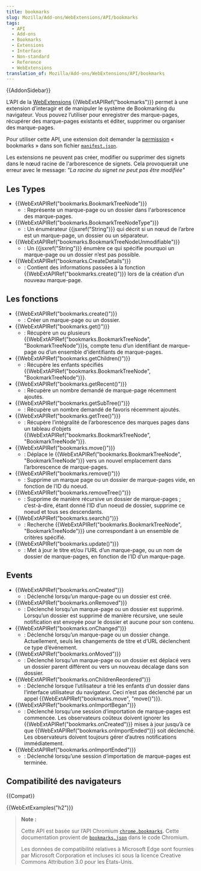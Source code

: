 ```yaml
---
title: bookmarks
slug: Mozilla/Add-ons/WebExtensions/API/bookmarks
tags:
  - API
  - Add-ons
  - Bookmarks
  - Extensions
  - Interface
  - Non-standard
  - Reference
  - WebExtensions
translation_of: Mozilla/Add-ons/WebExtensions/API/bookmarks
---
```


{{AddonSidebar}}

L’API de la [WebExtensions](/fr/docs/Mozilla/Add-ons/WebExtensions) {{WebExtAPIRef("bookmarks")}} permet à une extension d’interagir et de manipuler le système de Bookmarking du navigateur. Vous pouvez l’utiliser pour enregistrer des marque-pages, récupérer des marque-pages existants et éditer, supprimer ou organiser des marque-pages.

Pour utiliser cette API, une extension doit demander la [permission](/fr/docs/Mozilla/Add-ons/WebExtensions/manifest.json/permissions) « bookmarks » dans son fichier [`manifest.json`](/fr/Add-ons/WebExtensions/manifest.json).

Les extensions ne peuvent pas créer, modifier ou supprimer des signets dans le nœud racine de l'arborescence de signets. Cela provoquerait une erreur avec le message: _"La racine du signet ne peut pas être modifiée"_

## Les Types

- {{WebExtAPIRef("bookmarks.BookmarkTreeNode")}}
  - : Représente un marque-page ou un dossier dans l'arborescence des marque-pages.
- {{WebExtAPIRef("bookmarks.BookmarkTreeNodeType")}}
  - : Un énumérateur {{jsxref("String")}} qui décrit si un nœud de l’arbre est un marque-page, un dossier ou un séparateur.
- {{WebExtAPIRef("bookmarks.BookmarkTreeNodeUnmodifiable")}}
  - : Un {{jsxref("String")}} énumère ce qui spécifie pourquoi un marque-page ou un dossier n’est pas possible.
- {{WebExtAPIRef("bookmarks.CreateDetails")}}
  - : Contient des informations passées à la fonction {{WebExtAPIRef("bookmarks.create()")}} lors de la création d’un nouveau marque-page.

## Les fonctions

- {{WebExtAPIRef("bookmarks.create()")}}
  - : Créer un marque-page ou un dossier.
- {{WebExtAPIRef("bookmarks.get()")}}
  - : Récupère un ou plusieurs {{WebExtAPIRef("bookmarks.BookmarkTreeNode", "BookmarkTreeNode")}}s, compte tenu d’un identifiant de marque-page ou d’un ensemble d’identifiants de marque-pages.
- {{WebExtAPIRef("bookmarks.getChildren()")}}
  - : Récupère les enfants spécifiés {{WebExtAPIRef("bookmarks.BookmarkTreeNode", "BookmarkTreeNode")}}.
- {{WebExtAPIRef("bookmarks.getRecent()")}}
  - : Récupère un nombre demandé de marque-page récemment ajoutés.
- {{WebExtAPIRef("bookmarks.getSubTree()")}}
  - : Récupère un nombre demandé de favoris récemment ajoutés.
- {{WebExtAPIRef("bookmarks.getTree()")}}
  - : Récupère l’intégralité de l’arborescence des marques pages dans un tableau d’objets {{WebExtAPIRef("bookmarks.BookmarkTreeNode", "BookmarkTreeNode")}}.
- {{WebExtAPIRef("bookmarks.move()")}}
  - : Déplace le {{WebExtAPIRef("bookmarks.BookmarkTreeNode", "BookmarkTreeNode")}} vers un nouvel emplacement dans l’arborescence de marque-pages.
- {{WebExtAPIRef("bookmarks.remove()")}}
  - : Supprime un marque page ou un dossier de marque-pages vide, en fonction de l’ID du noeud.
- {{WebExtAPIRef("bookmarks.removeTree()")}}
  - : Supprime de manière récursive un dossier de marque-pages ; c’est-à-dire, étant donné l’ID d’un noeud de dossier, supprime ce noeud et tous ses descendants.
- {{WebExtAPIRef("bookmarks.search()")}}
  - : Recherche {{WebExtAPIRef("bookmarks.BookmarkTreeNode", "BookmarkTreeNode")}} une correspondant à un ensemble de critères spécifié.
- {{WebExtAPIRef("bookmarks.update()")}}
  - : Met à jour le titre et/ou l’URL d’un marque-page, ou un nom de dossier de marque-pages, en fonction de l’ID d’un marque-page.

## Events

- {{WebExtAPIRef("bookmarks.onCreated")}}
  - : Déclenché lorsqu’un marque-page ou un dossier est créé.
- {{WebExtAPIRef("bookmarks.onRemoved")}}
  - : Déclenché lorsqu’un marque-page ou un dossier est supprimé. Lorsqu’un dossier est supprimé de manière récursive, une seule notification est envoyée pour le dossier et aucune pour son contenu.
- {{WebExtAPIRef("bookmarks.onChanged")}}
  - : Déclenché lorsqu’un marque-page ou un dossier change. Actuellement, seuls les changements de titre et d’URL déclenchent ce type d’événement.
- {{WebExtAPIRef("bookmarks.onMoved")}}
  - : Déclenché lorsqu’un marque-page ou un dossier est déplacé vers un dossier parent différent ou vers un nouveau décalage dans son dossier.
- {{WebExtAPIRef("bookmarks.onChildrenReordered")}}
  - : Déclenché lorsque l’utilisateur a trié les enfants d’un dossier dans l’interface utilisateur du navigateur. Ceci n’est pas déclenché par un appel {{WebExtAPIRef("bookmarks.move", "move()")}}.
- {{WebExtAPIRef("bookmarks.onImportBegan")}}
  - : Déclenché lorsqu’une session d’importation de marque-pages est commencée. Les observateurs coûteux doivent ignorer les {{WebExtAPIRef("bookmarks.onCreated")}} mises à jour jusqu’à ce que {{WebExtAPIRef("bookmarks.onImportEnded")}} soit déclenché. Les observateurs doivent toujours gérer d’autres notifications immédiatement.
- {{WebExtAPIRef("bookmarks.onImportEnded")}}
  - : Déclenché lorsqu’une session d’importation de marque-pages est terminée.

## Compatibilité des navigateurs

{{Compat}}

{{WebExtExamples("h2")}}

> **Note :**
>
> Cette API est basée sur l’API Chromium [`chrome.bookmarks`](https://developer.chrome.com/extensions/bookmarks). Cette documentation provient de [`bookmarks.json`](https://chromium.googlesource.com/chromium/src/+/master/chrome/common/extensions/api/bookmarks.json) dans le code Chromium.
>
> Les données de compatibilité relatives à Microsoft Edge sont fournies par Microsoft Corporation et incluses ici sous la licence Creative Commons Attribution 3.0 pour les États-Unis.

<!--
// Copyright 2015 The Chromium Authors. All rights reserved.
//
// Redistribution and use in source and binary forms, with or without
// modification, are permitted provided that the following conditions are
// met:
//
//    * Redistributions of source code must retain the above copyright
// notice, this list of conditions and the following disclaimer.
//    * Redistributions in binary form must reproduce the above
// copyright notice, this list of conditions and the following disclaimer
// in the documentation and/or other materials provided with the
// distribution.
//    * Neither the name of Google Inc. nor the names of its
// contributors may be used to endorse or promote products derived from
// this software without specific prior written permission.
//
// THIS SOFTWARE IS PROVIDED BY THE COPYRIGHT HOLDERS AND CONTRIBUTORS
// "AS IS" AND ANY EXPRESS OR IMPLIED WARRANTIES, INCLUDING, BUT NOT
// LIMITED TO, THE IMPLIED WARRANTIES OF MERCHANTABILITY AND FITNESS FOR
// A PARTICULAR PURPOSE ARE DISCLAIMED. IN NO EVENT SHALL THE COPYRIGHT
// OWNER OR CONTRIBUTORS BE LIABLE FOR ANY DIRECT, INDIRECT, INCIDENTAL,
// SPECIAL, EXEMPLARY, OR CONSEQUENTIAL DAMAGES (INCLUDING, BUT NOT
// LIMITED TO, PROCUREMENT OF SUBSTITUTE GOODS OR SERVICES; LOSS OF USE,
// DATA, OR PROFITS; OR BUSINESS INTERRUPTION) HOWEVER CAUSED AND ON ANY
// THEORY OF LIABILITY, WHETHER IN CONTRACT, STRICT LIABILITY, OR TORT
// (INCLUDING NEGLIGENCE OR OTHERWISE) ARISING IN ANY WAY OUT OF THE USE
// OF THIS SOFTWARE, EVEN IF ADVISED OF THE POSSIBILITY OF SUCH DAMAGE.
-->
